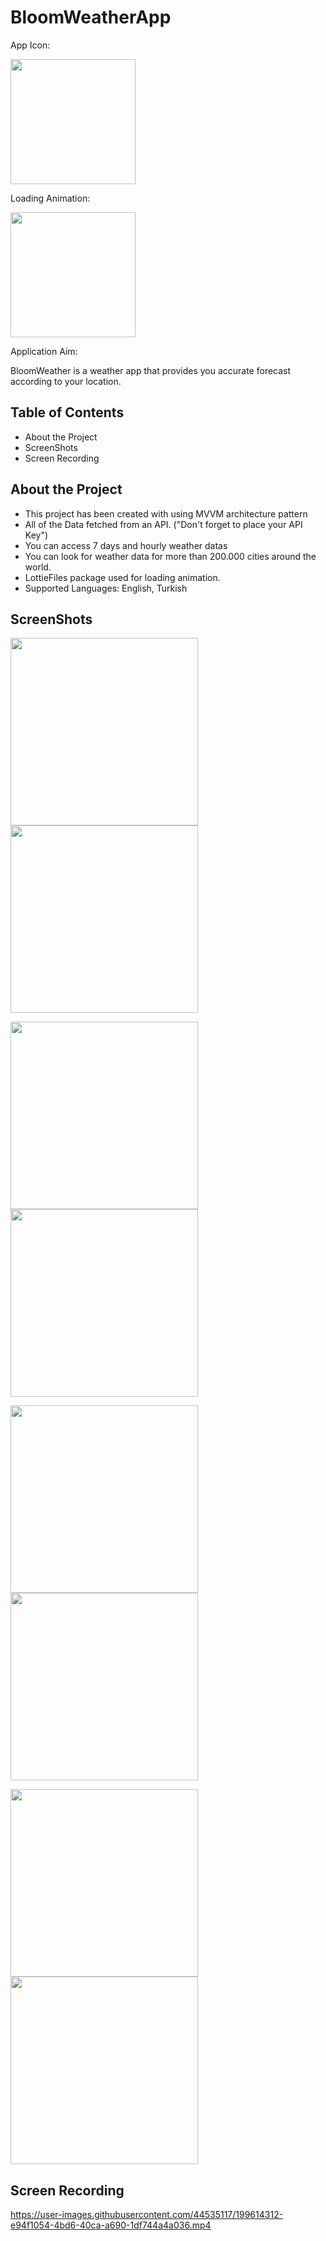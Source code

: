 # BloomWeatherApp

App Icon:

<img src="https://user-images.githubusercontent.com/44535117/199610463-761df177-54fa-4ef8-b3fb-f6690e7f475c.png" width="200">

Loading Animation: 

<img src="https://user-images.githubusercontent.com/44535117/199611074-2aafd96c-6717-493c-a933-b4d2b39b1e50.gif" width="200">

Application Aim:

BloomWeather is a weather app that provides you accurate forecast according to your location.

## Table of Contents
- About the Project
- ScreenShots
- Screen Recording

## About the Project
- This project has been created with using MVVM architecture pattern
- All of the Data fetched from an API. ("Don't forget to place your API Key")
- You can access 7 days and hourly weather datas
- You can look for weather data for more than 200.000 cities around the world.
- LottieFiles package used for loading animation.
- Supported Languages: English, Turkish

## ScreenShots
<img src="https://user-images.githubusercontent.com/44535117/199612712-b6d4468b-ad02-4be3-832f-c6f919d1b55d.png" width="300"> <img src="https://user-images.githubusercontent.com/44535117/199612894-32dfe818-38ea-4c17-92a5-89eb1f933a53.png" width="300">

<img src="https://user-images.githubusercontent.com/44535117/199613339-a4847693-0765-46e0-ba7c-56dc1d91c345.png" width="300"> <img src="https://user-images.githubusercontent.com/44535117/199613400-8de5dd67-041f-40f6-ad2a-8415a9fc9b09.png" width="300">


<img src="https://user-images.githubusercontent.com/44535117/199613546-8451ab14-b38e-4ffb-8cf0-d474b88d8ced.png" width="300"> <img src="https://user-images.githubusercontent.com/44535117/199613536-d44c7390-eea0-4782-88ad-19f1c884d18b.png" width="300">

<img src="https://user-images.githubusercontent.com/44535117/199613750-bc5a3ee8-66ee-4229-a4ff-e48bbdaca185.png" width="300"> <img src="https://user-images.githubusercontent.com/44535117/199613764-66793394-4728-484d-8a75-74a2e136e6eb.png" width="300">


## Screen Recording



https://user-images.githubusercontent.com/44535117/199614312-e94f1054-4bd6-40ca-a690-1df744a4a036.mp4






